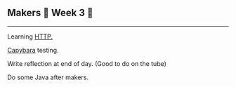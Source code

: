 ## Makers                                         🚩 Week 3 🚩

---

Learning [HTTP.](/toolbox/ruby/http-and-the-web.md)

[Capybara](http://teamcapybara.github.io/capybara/) testing.

Write reflection at end of day. \(Good to do on the tube\)

Do some Java after makers.



